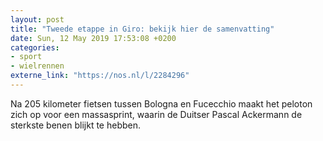 ```yaml
---
layout: post
title: "Tweede etappe in Giro: bekijk hier de samenvatting"
date: Sun, 12 May 2019 17:53:08 +0200
categories: 
- sport 
- wielrennen 
externe_link: "https://nos.nl/l/2284296"
---
```


Na 205 kilometer fietsen tussen Bologna en Fucecchio maakt het peloton zich op voor een massasprint, waarin de Duitser Pascal Ackermann de sterkste benen blijkt te hebben.

